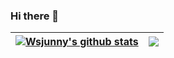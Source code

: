 ### Hi there 👋

<!--
**wjsunny/wjsunny** is a ✨ _special_ ✨ repository because its `README.md` (this file) appears on your GitHub profile.

Here are some ideas to get you started:

- 🔭 I’m currently working on ...
- 🌱 I’m currently learning ...
- 👯 I’m looking to collaborate on ...
- 🤔 I’m looking for help with ...
- 💬 Ask me about ...
- 📫 How to reach me: ...
- 😄 Pronouns: ...
- ⚡ Fun fact: ...
-->
| <a href="https://github.com/wjsunny/github-readme-stats"><img align="center" src="https://github-readme-stats.vercel.app/api?username=wjsunny&show_icons=true&include_all_commits=true&theme=vision-friendly-dark&hide_border=true" alt="Wsjunny's github stats" /></a> | <a href="https://github.com/wjsunny/github-readme-stats"><img align="center" src="https://github-readme-stats.vercel.app/api/top-langs/?username=wjsunny&layout=compact&theme=vision-friendly-dark&hide_border=true" /></a> |
| ------------- | ------------- |
